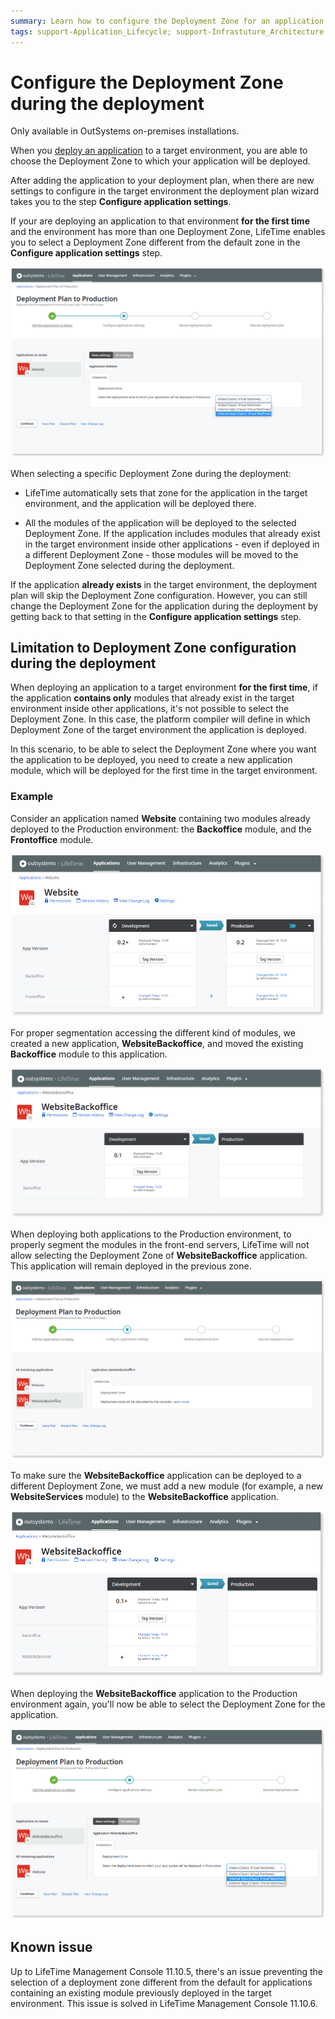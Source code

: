```yaml
---
summary: Learn how to configure the Deployment Zone for an application during the deployment.
tags: support-Application_Lifecycle; support-Infrastuture_Architecture
---
```


# Configure the Deployment Zone during the deployment

<div class="info" markdown="1">

Only available in OutSystems on-premises installations.

</div>

When you [deploy an application](../deploy-an-application.md) to a target environment, you are able to choose the Deployment Zone to which your application will be deployed.

After adding the application to your deployment plan, when there are new settings to configure in the target environment the deployment plan wizard takes you to the step **Configure application settings**.

If your are deploying an application to that environment **for the first time** and the environment has more than one Deployment Zone, LifeTime enables you to select a Deployment Zone different from the default zone in the **Configure application settings** step.

![](images/deploy-select-zone-lt.png)

When selecting a specific Deployment Zone during the deployment:

* LifeTime automatically sets that zone for the application in the target environment, and the application will be deployed there.

* All the modules of the application will be deployed to the selected Deployment Zone. If the application includes modules that already exist in the target environment inside other applications - even if deployed in a different Deployment Zone - those modules will be moved to the Deployment Zone selected during the deployment.

If the application **already exists** in the target environment, the deployment plan will skip the Deployment Zone configuration. However, you can still change the Deployment Zone for the application during the deployment by getting back to that setting in the **Configure application settings** step.

## Limitation to Deployment Zone configuration during the deployment

When deploying an application to a target environment **for the first time**, if the application **contains only** modules that already exist in the target environment inside other applications, it's not possible to select the Deployment Zone. In this case, the platform compiler will define in which Deployment Zone of the target environment the application is deployed.

In this scenario, to be able to select the Deployment Zone where you want the application to be deployed, you need to create a new application module, which will be deployed for the first time in the target environment.

### Example

Consider an application named **Website** containing two modules already deployed to the Production environment: the **Backoffice** module, and the **Frontoffice** module.

![](images/deploy-website-app-lt.png)

For proper segmentation accessing the different kind of modules, we created a new application, **WebsiteBackoffice**, and moved the existing **Backoffice** module to this application.

![](images/deploy-websitebo-app-lt.png)

When deploying both applications to the Production environment, to properly segment the modules in the front-end servers, LifeTime will not allow selecting the Deployment Zone of **WebsiteBackoffice** application. This application will remain deployed in the previous zone.

![](images/deploy-no-zone-select-lt.png)

To make sure the **WebsiteBackoffice** application can be deployed to a different Deployment Zone, we must add a new module (for example, a new **WebsiteServices** module) to the **WebsiteBackoffice** application.

![](images/deploy-new-module-lt.png)

When deploying the **WebsiteBackoffice** application to the Production environment again, you'll now be able to select the Deployment Zone for the application.

![](images/deploy-websitebo-app-zone-lt.png)

## Known issue

<div class="warning" markdown="1">

Up to LifeTime Management Console 11.10.5, there's an issue preventing the selection of a deployment zone different from the default for applications containing an existing module previously deployed in the target environment. This issue is solved in LifeTime Management Console 11.10.6.

</div>
